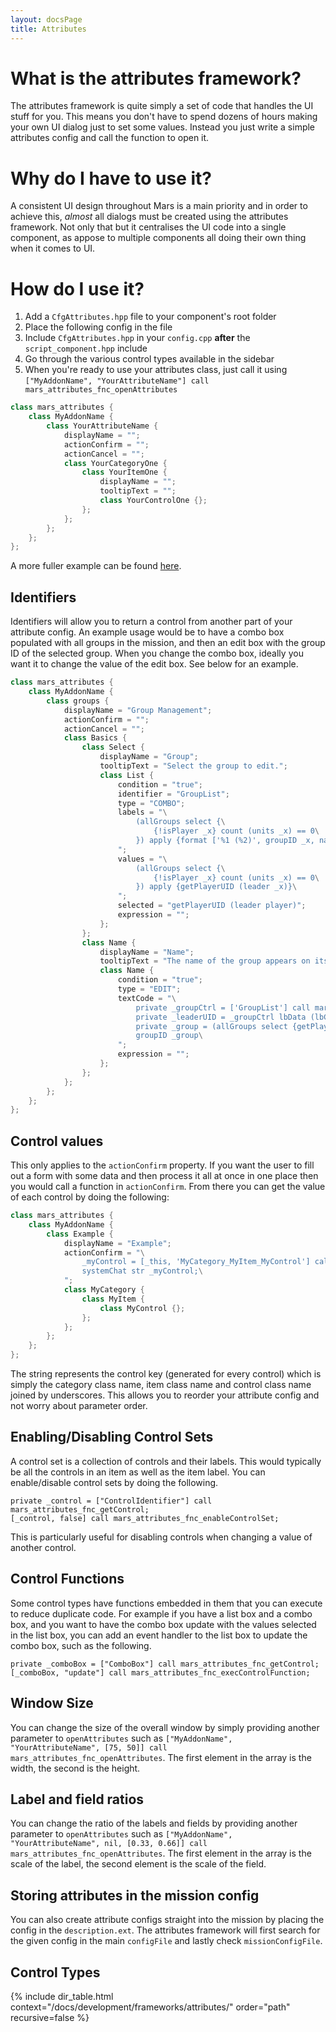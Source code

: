 ```yaml
---
layout: docsPage
title: Attributes
---
```


# What is the attributes framework?
The attributes framework is quite simply a set of code that handles the UI stuff for you. This means you don't have to spend dozens of hours making your own UI dialog just to set some values. Instead you just write a simple attributes config and call the function to open it.

# Why do I have to use it?
A consistent UI design throughout Mars is a main priority and in order to achieve this, _almost_ all dialogs must be created using the attributes framework. Not only that but it centralises the UI code into a single component, as appose to multiple components all doing their own thing when it comes to UI.

# How do I use it?
1. Add a `CfgAttributes.hpp` file to your component's root folder
2. Place the following config in the file
3. Include `CfgAttributes.hpp` in your `config.cpp` **after** the `script_component.hpp` include
4. Go through the various control types available in the sidebar
5. When you're ready to use your attributes class, just call it using `["MyAddonName", "YourAttributeName"] call mars_attributes_fnc_openAttributes`

```c++
class mars_attributes {
    class MyAddonName {
        class YourAttributeName {
            displayName = "";
            actionConfirm = "";
            actionCancel = "";
            class YourCategoryOne {
                class YourItemOne {
                    displayName = "";
                    tooltipText = "";
                    class YourControlOne {};
                };
            };
        };
    };
};
```

A more fuller example can be found [here](https://github.com/jameslkingsley/Mars/blob/master/addons/environment/CfgAttributes.hpp).

## Identifiers
Identifiers will allow you to return a control from another part of your attribute config. An example usage would be to have a combo box populated with all groups in the mission, and then an edit box with the group ID of the selected group. When you change the combo box, ideally you want it to change the value of the edit box. See below for an example.

```c++
class mars_attributes {
    class MyAddonName {
        class groups {
            displayName = "Group Management";
            actionConfirm = "";
            actionCancel = "";
            class Basics {
                class Select {
                    displayName = "Group";
                    tooltipText = "Select the group to edit.";
                    class List {
                        condition = "true";
                        identifier = "GroupList";
                        type = "COMBO";
                        labels = "\
                            (allGroups select {\
                                {!isPlayer _x} count (units _x) == 0\
                            }) apply {format ['%1 (%2)', groupID _x, name leader _x]}\
                        ";
                        values = "\
                            (allGroups select {\
                                {!isPlayer _x} count (units _x) == 0\
                            }) apply {getPlayerUID (leader _x)}\
                        ";
                        selected = "getPlayerUID (leader player)";
                        expression = "";
                    };
                };
                class Name {
                    displayName = "Name";
                    tooltipText = "The name of the group appears on its map marker.";
                    class Name {
                        condition = "true";
                        type = "EDIT";
                        textCode = "\
                            private _groupCtrl = ['GroupList'] call mars_attributes_fnc_getControl;\
                            private _leaderUID = _groupCtrl lbData (lbCurSel _groupCtrl);\
                            private _group = (allGroups select {getPlayerUID (leader _x) == _leaderUID}) select 0;\
                            groupID _group\
                        ";
                        expression = "";
                    };
                };
            };
        };
    };
};
```

## Control values
This only applies to the `actionConfirm` property. If you want the user to fill out a form with some data and then process it all at once in one place then you would call a function in `actionConfirm`. From there you can get the value of each control by doing the following:

```c++
class mars_attributes {
    class MyAddonName {
        class Example {
            displayName = "Example";
            actionConfirm = "\
                _myControl = [_this, 'MyCategory_MyItem_MyControl'] call mars_attributes_fnc_getControlValue;\
                systemChat str _myControl;\
            ";
            class MyCategory {
                class MyItem {
                    class MyControl {};
                };
            };
        };
    };
};
```

The string represents the control key (generated for every control) which is simply the category class name, item class name and control class name joined by underscores. This allows you to reorder your attribute config and not worry about parameter order.

## Enabling/Disabling Control Sets
A control set is a collection of controls and their labels. This would typically be all the controls in an item as well as the item label. You can enable/disable control sets by doing the following.

```
private _control = ["ControlIdentifier"] call mars_attributes_fnc_getControl;
[_control, false] call mars_attributes_fnc_enableControlSet;
```

This is particularly useful for disabling controls when changing a value of another control.

## Control Functions
Some control types have functions embedded in them that you can execute to reduce duplicate code. For example if you have a list box and a combo box, and you want to have the combo box update with the values selected in the list box, you can add an event handler to the list box to update the combo box, such as the following.

```
private _comboBox = ["ComboBox"] call mars_attributes_fnc_getControl;
[_comboBox, "update"] call mars_attributes_fnc_execControlFunction;
```

## Window Size
You can change the size of the overall window by simply providing another parameter to `openAttributes` such as `["MyAddonName", "YourAttributeName", [75, 50]] call mars_attributes_fnc_openAttributes`. The first element in the array is the width, the second is the height.

## Label and field ratios
You can change the ratio of the labels and fields by providing another parameter to `openAttributes` such as `["MyAddonName", "YourAttributeName", nil, [0.33, 0.66]] call mars_attributes_fnc_openAttributes`. The first element in the array is the scale of the label, the second element is the scale of the field.

## Storing attributes in the mission config
You can also create attribute configs straight into the mission by placing the config in the `description.ext`. The attributes framework will first search for the given config in the main `configFile` and lastly check `missionConfigFile`.

## Control Types
{% include dir_table.html context="/docs/development/frameworks/attributes/" order="path" recursive=false %}
